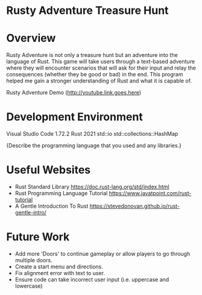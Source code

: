 # Rusty Adventure Treasure Hunt

# Overview

Rusty Adventure is not only a treasure hunt but an adventure into the language of Rust.
This game will take users through a text-based adventure where they will encounter
scenarios that will ask for their input and relay the consequences (whether they be good or bad)
in the end. This program helped me gain a stronger understanding of Rust and what it is
capable of.

Rusty Adventure Demo (http://youtube.link.goes.here)

# Development Environment

Visual Studio Code 1.72.2
Rust 2021
  std::io
  std::collections::HashMap

{Describe the programming language that you used and any libraries.}

# Useful Websites

* Rust Standard Library https://doc.rust-lang.org/std/index.html
* Rust Programming Language Tutorial https://www.javatpoint.com/rust-tutorial
* A Gentle Introduction To Rust https://stevedonovan.github.io/rust-gentle-intro/

# Future Work

* Add more 'Doors' to continue gameplay or allow players to go through multiple doors.
* Create a start menu and directions.
* Fix alignment error with text to user.
* Ensure code can take incorrect user input (i.e. uppercase and lowercase)
